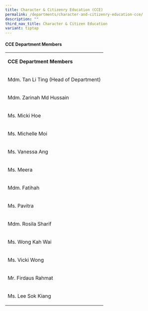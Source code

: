 ```yaml
---
title: Character & Citizenry Education (CCE)
permalink: /departments/character-and-citizenry-education-cce/
description: ""
third_nav_title: Character & Citizen Education
variant: tiptap
---
```

<h4><strong>CCE Department Members</strong></h4>
<table style="minWidth: 25px">
<colgroup>
<col>
</colgroup>
<tbody>
<tr>
<td rowspan="1" colspan="1">
<p><strong>CCE Department Members</strong>
</p>
</td>
</tr>
<tr>
<td rowspan="1" colspan="1">
<p>Mdm. Tan Li Ting (Head of Department)</p>
</td>
</tr>
<tr>
<td rowspan="1" colspan="1">
<p>Mdm. Zarinah Md Hussain</p>
</td>
</tr>
<tr>
<td rowspan="1" colspan="1">
<p>Ms. Micki Hoe</p>
</td>
</tr>
<tr>
<td rowspan="1" colspan="1">
<p>Ms. Michelle Moi</p>
</td>
</tr>
<tr>
<td rowspan="1" colspan="1">
<p>Ms. Vanessa Ang</p>
</td>
</tr>
<tr>
<td rowspan="1" colspan="1">
<p>Ms. Meera</p>
</td>
</tr>
<tr>
<td rowspan="1" colspan="1">
<p>Mdm. Fatihah</p>
</td>
</tr>
<tr>
<td rowspan="1" colspan="1">
<p>Ms. Pavitra</p>
</td>
</tr>
<tr>
<td rowspan="1" colspan="1">
<p>Mdm. Rosila Sharif</p>
</td>
</tr>
<tr>
<td rowspan="1" colspan="1">
<p>Ms. Wong Kah Wai</p>
</td>
</tr>
<tr>
<td rowspan="1" colspan="1">
<p>Ms. Vicki Wong</p>
</td>
</tr>
<tr>
<td rowspan="1" colspan="1">
<p>Mr. Firdaus Rahmat</p>
</td>
</tr>
<tr>
<td rowspan="1" colspan="1">
<p>Ms. Lee Sok Kiang</p>
</td>
</tr>
</tbody>
</table>
<p></p>